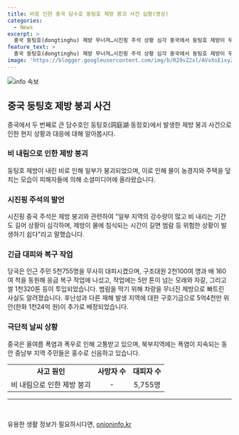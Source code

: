 ```yaml
---
title: 비로 인한 중국 담수호 둥팅호 제방 붕괴 사건 실황(영상)
categories:
  - News
excerpt: >
  중국 둥팅호(dongtinghu) 제방 무너져…시진핑 주석 상황 심각 중국에서 둥팅호 제방이 무너진 사고가 발생했다. 물러지지 못하고 농경지와 주택을 덮치는 모습이 소셜미디어에 올라왔고, 시진핑 주석은 상황이 심각하다며 발언했다. 당국은 인근 주민 5천755명을 대피시켜 인명 피해는 없는 것으로 전해졌으며, 대규모 응급 복구 작업이 이뤄지고 있다. 중국은 폭염과 폭우로 고통받고 있으며, 재해 지역에 구호기금을 추가 배정했다.
feature_text: >
  중국 둥팅호(dongtinghu) 제방 무너져…시진핑 주석 상황 심각 중국에서 둥팅호 제방이 무너진 사고가 발생했다. 물러지지 못하고 농경지와 주택을 덮치는 모습이 소셜미디어에 올라왔고, 시진핑 주석은 상황이 심각하다며 발언했다. 당국은 인근 주민 5천755명을 대피시켜 인명 피해는 없는 것으로 전해졌으며, 대규모 응급 복구 작업이 이뤄지고 있다. 중국은 폭염과 폭우로 고통받고 있으며, 재해 지역에 구호기금을 추가 배정했다.
image: 'https://blogger.googleusercontent.com/img/b/R29vZ2xl/AVvXsEixyZcFfHzMRdzZMjFBmAUKJYCLCGyLL1o632UiGVXcaFdKo_bkvkuCioo0uUKlGfBVcT3P84aROyZIXSBEx3Aw5nCQ3pTgDom1WDC4m8eifvWiAmWEEVb4x6G_l8C0QH225ldMjyaFvpxGEBGNO37VmDTDMHGhJPq73UglMfDca1-0aw/s1600/blogspot.png'
---
```


<p><img src="https://blogger.googleusercontent.com/img/b/R29vZ2xl/AVvXsEixyZcFfHzMRdzZMjFBmAUKJYCLCGyLL1o632UiGVXcaFdKo_bkvkuCioo0uUKlGfBVcT3P84aROyZIXSBEx3Aw5nCQ3pTgDom1WDC4m8eifvWiAmWEEVb4x6G_l8C0QH225ldMjyaFvpxGEBGNO37VmDTDMHGhJPq73UglMfDca1-0aw/s1600/blogspot.png" alt="info 속보" /></p>

<h2 data-ke-size="size26">중국 둥팅호 제방 붕괴 사건</h2>

<p data-ke-size="size16">중국에서 두 번째로 큰 담수호인 둥팅호(洞庭湖·동정호)에서 발생한 제방 붕괴 사건으로 인한 현지 상황과 대응에 대해 알아봅시다.</p>

<h3>비 내림으로 인한 제방 붕괴</h3>

<p data-ke-size="size16">둥팅호 제방이 내린 비로 인해 일부가 붕괴되었으며, 이로 인해 물이 농경지와 주택을 덮치는 모습이 피해자들에 의해 소셜미디어에 올라왔습니다.</p>

<h3>시진핑 주석의 발언</h3>

<p data-ke-size="size16">시진핑 중국 주석은 제방 붕괴와 관련하여 "일부 지역의 강수량이 많고 비 내리는 기간도 길어 상황이 심각하며, 제방이 물에 침식되는 시간이 길면 범람 등 위험한 상황이 발생하기 쉽다"라고 말했습니다.</p>

<h3>긴급 대피와 복구 작업</h3>

<p data-ke-size="size16">당국은 인근 주민 5천755명을 무사히 대피시켰으며, 구조대원 2천100여 명과 배 160여 척을 동원해 응급 복구 작업에 나섰고, 작업에는 5만 톤이 넘는 모래와 자갈, 그리고 쌀 1천320톤 등이 투입되었습니다. 범람을 막기 위해 차량을 무너진 제방으로 빠트린 사실도 알려졌습니다. 후난성과 다른 재해 발생 지역에 대한 구호기금으로 5억4천만 위안(한화 1천24억 원)이 추가로 배정되었습니다.</p>

<h3>극단적 날씨 상황</h3>

<p data-ke-size="size16">중국은 올여름 폭염과 폭우로 인해 고통받고 있으며, 북부지역에는 폭염이 지속되는 동안 중남부 지역 주민들은 홍수로 신음하고 있습니다.</p>

<table>
    <tbody>
        <tr>
            <td style="text-align: center; height: 17px;"><b>사고 원인</b></td>
            <td style="text-align: center; height: 17px;"><b>사망자 수</b></td>
            <td style="text-align: center; height: 17px;"><b>대피자 수</b></td>
        </tr>
        <tr>
            <td style="text-align: center; height: 17px;">비 내림으로 인한 제방 붕괴</td>
            <td style="text-align: center; height: 17px;">-</td>
            <td style="text-align: center; height: 17px;">5,755명</td>
        </tr>
    </tbody>
</table>

<hr>

<p data-ke-size="size16">&nbsp;</p>
유용한 생활 정보가 필요하시다면, <a href="https://onioninfo.kr" rel="dofollow">onioninfo.kr</a>


